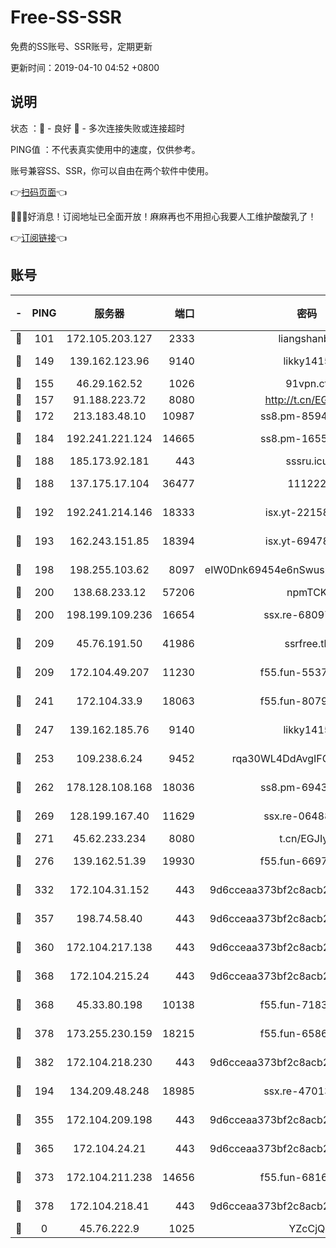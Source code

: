 # Free-SS-SSR

免费的SS账号、SSR账号，定期更新

更新时间：2019-04-10 04:52 +0800

## 说明

状态     ：🙂 - 良好 🙁 - 多次连接失败或连接超时

PING值   ：不代表真实使用中的速度，仅供参考。

账号兼容SS、SSR，你可以自由在两个软件中使用。

👉[扫码页面](https://liesauer.github.io/Free-SS-SSR/)👈

🎉🎉🎉好消息！订阅地址已全面开放！麻麻再也不用担心我要人工维护酸酸乳了！

👉[订阅链接](https://www.liesauer.net/yogurt/subscribe?ACCESS_TOKEN=DAYxR3mMaZAsaqUb)👈

## 账号

|-|PING|服务器|端口|密码|加密方式|区域|
|:----:|:----:|:-----:|-----:|:----:|:----:|:----:|
|🙂|101|172.105.203.127|2333|liangshanbo|chacha20|JP|
|🙂|149|139.162.123.96|9140|likky1415|aes-256-cfb|JP|
|🙂|155|46.29.162.52|1026|91vpn.cf|rc4-md5|RU|
|🙂|157|91.188.223.72|8080|http://t.cn/EGJIyrl|rc4-md5|RU|
|🙂|172|213.183.48.10|10987|ss8.pm-85945558|rc4-md5|RU|
|🙂|184|192.241.221.124|14665|ss8.pm-16551293|aes-256-cfb|US|
|🙂|188|185.173.92.181|443|sssru.icu|rc4-md5|RU|
|🙂|188|137.175.17.104|36477|111222|aes-256-cfb|US|
|🙂|192|192.241.214.146|18333|isx.yt-22158602|aes-256-cfb|US|
|🙂|193|162.243.151.85|18394|isx.yt-69478283|aes-256-cfb|US|
|🙂|198|198.255.103.62|8097|eIW0Dnk69454e6nSwuspv9DmS201tQ0D|aes-256-cfb|US|
|🙂|200|138.68.233.12|57206|npmTCK|rc4-md5|US|
|🙂|200|198.199.109.236|16654|ssx.re-68097353|aes-256-cfb|US|
|🙂|209|45.76.191.50|41986|ssrfree.tk|aes-256-cfb|SG|
|🙂|209|172.104.49.207|11230|f55.fun-55376694|aes-256-cfb|SG|
|🙂|241|172.104.33.9|18063|f55.fun-80790532|aes-256-cfb|SG|
|🙂|247|139.162.185.76|9140|likky1415|aes-256-cfb|DE|
|🙂|253|109.238.6.24|9452|rqa30WL4DdAvgIFG6Fs3znzTa|aes-256-cfb|FR|
|🙂|262|178.128.108.168|18036|ss8.pm-69431986|aes-256-cfb|SG|
|🙂|269|128.199.167.40|11629|ssx.re-06488107|aes-256-cfb|SG|
|🙂|271|45.62.233.234|8080|t.cn/EGJIyrl|rc4-md5|CA|
|🙂|276|139.162.51.39|19930|f55.fun-66971513|aes-256-cfb|SG|
|🙂|332|172.104.31.152|443|9d6cceaa373bf2c8acb22e60b6a58be6|aes-256-cfb|US|
|🙂|357|198.74.58.40|443|9d6cceaa373bf2c8acb22e60b6a58be6|aes-256-cfb|US|
|🙂|360|172.104.217.138|443|9d6cceaa373bf2c8acb22e60b6a58be6|aes-256-cfb|US|
|🙂|368|172.104.215.24|443|9d6cceaa373bf2c8acb22e60b6a58be6|aes-256-cfb|US|
|🙂|368|45.33.80.198|10138|f55.fun-71830564|aes-256-cfb|US|
|🙂|378|173.255.230.159|18215|f55.fun-65861599|aes-256-cfb|US|
|🙂|382|172.104.218.230|443|9d6cceaa373bf2c8acb22e60b6a58be6|aes-256-cfb|US|
|🙂|194|134.209.48.248|18985|ssx.re-47013228|aes-256-cfb|US|
|🙂|355|172.104.209.198|443|9d6cceaa373bf2c8acb22e60b6a58be6|aes-256-cfb|US|
|🙂|365|172.104.24.21|443|9d6cceaa373bf2c8acb22e60b6a58be6|aes-256-cfb|US|
|🙂|373|172.104.211.238|14656|f55.fun-68164944|aes-256-cfb|US|
|🙂|378|172.104.218.41|443|9d6cceaa373bf2c8acb22e60b6a58be6|aes-256-cfb|US|
|🙁|0|45.76.222.9|1025|YZcCjQ|rc4-md5|JP|
